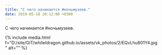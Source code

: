 ```yaml
---
title: "С чего начинается #ночьмузеев."
date: 2019-05-18 20:12:00 +0300
---
```


С чего начинается #ночьмузеев.

{% include media.html f="D:/site/GiT/whiteldragon.github.io/assets/vk_photos/2/EQvLhu801Y4.jpg" alt="" %}
